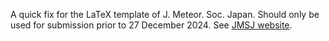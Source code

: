 A quick fix for the LaTeX template of J. Meteor. Soc. Japan.
Should only be used for submission prior to 27 December 2024.
See [JMSJ website](https://www.metsoc.jp/jmsj/).
